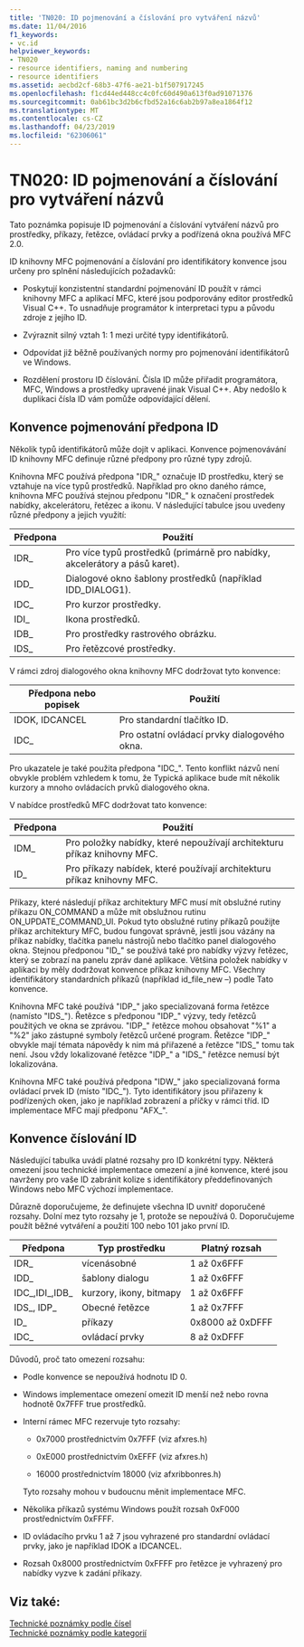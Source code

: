 ```yaml
---
title: 'TN020: ID pojmenování a číslování pro vytváření názvů'
ms.date: 11/04/2016
f1_keywords:
- vc.id
helpviewer_keywords:
- TN020
- resource identifiers, naming and numbering
- resource identifiers
ms.assetid: aecbd2cf-68b3-47f6-ae21-b1f507917245
ms.openlocfilehash: f1cd44ed448cc4c0fc60d490a613f0ad91071376
ms.sourcegitcommit: 0ab61bc3d2b6cfbd52a16c6ab2b97a8ea1864f12
ms.translationtype: MT
ms.contentlocale: cs-CZ
ms.lasthandoff: 04/23/2019
ms.locfileid: "62306061"
---
```

# <a name="tn020-id-naming-and-numbering-conventions"></a>TN020: ID pojmenování a číslování pro vytváření názvů

Tato poznámka popisuje ID pojmenování a číslování vytváření názvů pro prostředky, příkazy, řetězce, ovládací prvky a podřízená okna používá MFC 2.0.

ID knihovny MFC pojmenování a číslování pro identifikátory konvence jsou určeny pro splnění následujících požadavků:

- Poskytují konzistentní standardní pojmenování ID použít v rámci knihovny MFC a aplikací MFC, které jsou podporovány editor prostředků Visual C++. To usnadňuje programátor k interpretaci typu a původu zdroje z jejího ID.

- Zvýraznit silný vztah 1: 1 mezi určité typy identifikátorů.

- Odpovídat již běžně používaných normy pro pojmenování identifikátorů ve Windows.

- Rozdělení prostoru ID číslování. Čísla ID může přiřadit programátora, MFC, Windows a prostředky upravené jinak Visual C++. Aby nedošlo k duplikaci čísla ID vám pomůže odpovídající dělení.

## <a name="the-id-prefix-naming-convention"></a>Konvence pojmenování předpona ID

Několik typů identifikátorů může dojít v aplikaci. Konvence pojmenovávání ID knihovny MFC definuje různé předpony pro různé typy zdrojů.

Knihovna MFC používá předpona "IDR_" označuje ID prostředku, který se vztahuje na více typů prostředků. Například pro okno daného rámce, knihovna MFC používá stejnou předponu "IDR_" k označení prostředek nabídky, akcelerátoru, řetězec a ikonu. V následující tabulce jsou uvedeny různé předpony a jejich využití:

|Předpona|Použití|
|------------|---------|
|IDR_|Pro více typů prostředků (primárně pro nabídky, akcelerátory a pásů karet).|
|IDD_|Dialogové okno šablony prostředků (například IDD_DIALOG1).|
|IDC_|Pro kurzor prostředky.|
|IDI_|Ikona prostředků.|
|IDB_|Pro prostředky rastrového obrázku.|
|IDS_|Pro řetězcové prostředky.|

V rámci zdroj dialogového okna knihovny MFC dodržovat tyto konvence:

|Předpona nebo popisek|Použití|
|---------------------|---------|
|IDOK, IDCANCEL|Pro standardní tlačítko ID.|
|IDC_|Pro ostatní ovládací prvky dialogového okna.|

Pro ukazatele je také použita předpona "IDC_". Tento konflikt názvů není obvykle problém vzhledem k tomu, že Typická aplikace bude mít několik kurzory a mnoho ovládacích prvků dialogového okna.

V nabídce prostředků MFC dodržovat tato konvence:

|Předpona|Použití|
|------------|---------|
|IDM_|Pro položky nabídky, které nepoužívají architekturu příkaz knihovny MFC.|
|ID_|Pro příkazy nabídek, které používají architekturu příkaz knihovny MFC.|

Příkazy, které následují příkaz architektury MFC musí mít obslužné rutiny příkazu ON_COMMAND a může mít obslužnou rutinu ON_UPDATE_COMMAND_UI. Pokud tyto obslužné rutiny příkazů použijte příkaz architektury MFC, budou fungovat správně, jestli jsou vázány na příkaz nabídky, tlačítka panelu nástrojů nebo tlačítko panel dialogového okna. Stejnou předponou "ID_" se používá také pro nabídky výzvy řetězec, který se zobrazí na panelu zpráv dané aplikace. Většina položek nabídky v aplikaci by měly dodržovat konvence příkaz knihovny MFC. Všechny identifikátory standardních příkazů (například id_file_new –) podle Tato konvence.

Knihovna MFC také používá "IDP_" jako specializovaná forma řetězce (namísto "IDS_"). Řetězce s předponou "IDP_" výzvy, tedy řetězců použitých ve okna se zprávou. "IDP_" řetězce mohou obsahovat "%1" a "%2" jako zástupné symboly řetězců určené program. Řetězce "IDP_" obvykle mají témata nápovědy k nim má přiřazené a řetězce "IDS_" tomu tak není. Jsou vždy lokalizované řetězce "IDP_" a "IDS_" řetězce nemusí být lokalizována.

Knihovna MFC také používá předpona "IDW_" jako specializovaná forma ovládací prvek ID (místo "IDC_"). Tyto identifikátory jsou přiřazeny k podřízených oken, jako je například zobrazení a příčky v rámci tříd. ID implementace MFC mají předponu "AFX_".

## <a name="the-id-numbering-convention"></a>Konvence číslování ID

Následující tabulka uvádí platné rozsahy pro ID konkrétní typy. Některá omezení jsou technické implementace omezení a jiné konvence, které jsou navrženy pro vaše ID zabránit kolize s identifikátory předdefinovaných Windows nebo MFC výchozí implementace.

Důrazně doporučujeme, že definujete všechna ID uvnitř doporučené rozsahy. Dolní mez tyto rozsahy je 1, protože se nepoužívá 0. Doporučujeme použít běžné vytváření a použití 100 nebo 101 jako první ID.

|Předpona|Typ prostředku|Platný rozsah|
|------------|-------------------|-----------------|
|IDR_|vícenásobné|1 až 0x6FFF|
|IDD_|šablony dialogu|1 až 0x6FFF|
|IDC_,IDI_,IDB_|kurzory, ikony, bitmapy|1 až 0x6FFF|
|IDS_, IDP_|Obecné řetězce|1 až 0x7FFF|
|ID_|příkazy|0x8000 až 0xDFFF|
|IDC_|ovládací prvky|8 až 0xDFFF|

Důvodů, proč tato omezení rozsahu:

- Podle konvence se nepoužívá hodnotu ID 0.

- Windows implementace omezení omezit ID menší než nebo rovna hodnotě 0x7FFF true prostředků.

- Interní rámec MFC rezervuje tyto rozsahy:

  - 0x7000 prostřednictvím 0x7FFF (viz afxres.h)

  - 0xE000 prostřednictvím 0xEFFF (viz afxres.h)

  - 16000 prostřednictvím 18000 (viz afxribbonres.h)

  Tyto rozsahy mohou v budoucnu měnit implementace MFC.

- Několika příkazů systému Windows použít rozsah 0xF000 prostřednictvím 0xFFFF.

- ID ovládacího prvku 1 až 7 jsou vyhrazené pro standardní ovládací prvky, jako je například IDOK a IDCANCEL.

- Rozsah 0x8000 prostřednictvím 0xFFFF pro řetězce je vyhrazený pro nabídky vyzve k zadání příkazy.

## <a name="see-also"></a>Viz také:

[Technické poznámky podle čísel](../mfc/technical-notes-by-number.md)<br/>
[Technické poznámky podle kategorií](../mfc/technical-notes-by-category.md)
